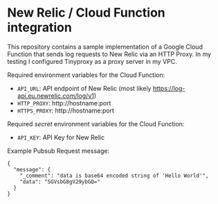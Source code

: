 # New Relic / Cloud Function integration

This repository contains a sample implementation of a Google Cloud Function that sends log requests to New Relic via an HTTP Proxy. In my testing I configured Tinyproxy as a proxy server in my VPC.

Required environment variables for the Cloud Function:

 * `API_URL`: API endpoint of New Relic (most likely https://log-api.eu.newrelic.com/log/v1)
 * `HTTP_PROXY`: http://hostname:port
 * `HTTPS_PROXY`: http://hostname:port

Required *secret* environment variables for the Cloud Function:
 * `API_KEY`: API Key for New Relic

Example Pubsub Request message:
```
{
  "message": {
    "_comment": "data is base64 encoded string of 'Hello World'",
    "data": "SGVsbG8gV29ybGQ="
  }
}
```



